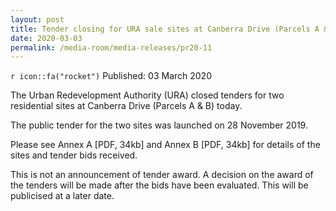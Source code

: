 ```yaml
---
layout: post
title: Tender closing for URA sale sites at Canberra Drive (Parcels A & B)
date: 2020-03-03
permalink: /media-room/media-releases/pr20-11
---
```


`r icon::fa("rocket")` Published: 03 March 2020

The Urban Redevelopment Authority (URA) closed tenders for two residential sites at Canberra Drive (Parcels A & B) today.

The public tender for the two sites was launched on 28 November 2019.
 
Please see Annex A [PDF, 34kb] and Annex B [PDF, 34kb] for details of the sites and tender bids received.

This is not an announcement of tender award. A decision on the award of the tenders will be made after the bids have been evaluated. This will be publicised at a later date.
